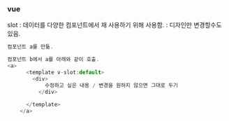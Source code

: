 ### vue

slot
: 데이터를 다양한 컴포넌트에서 재 사용하기 위해 사용함. 
: 디자인만 변경할수도 있음.

```javascript
컴포넌트 a를 만듦.

컴포넌트 b에서 a를 아래와 같이 호출.
<a>
      <template v-slot:default>
        <div>
            수정하고 싶은 내용 / 변경을 원하지 않으면 그대로 두기
          </div>
       
      </template>
    </a>

    

```

